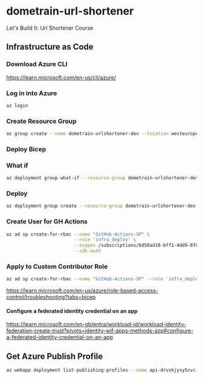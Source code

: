 # dometrain-url-shortener

Let's Build It: Url Shortener Course


## Infrastructure as Code

### Download Azure CLI

<https://learn.microsoft.com/en-us/cli/azure/>

### Log in into Azure

```bash
az login
```

### Create Resource Group

```bash
az group create --name dometrain-urlshortener-dev --location westeurope
```

### Deploy Bicep

### What if

```bash
az deployment group what-if --resource-group dometrain-urlshortener-dev --template-file infrastructure/main.bicep
```

### Deploy

```bash
az deployment group create --resource-group dometrain-urlshortener-dev --template-file infrastructure/main.bicep
```

### Create User for GH Actions

```bash
az ad sp create-for-rbac --name "GitHub-Actions-SP" \
                         --role 'infra_deploy' \
                         --scopes /subscriptions/6d58ad10-bff1-4dd9-8f80-47a3e6d9480f \
                         --sdk-auth
```

### Apply to Custom Contributor Role

```bash
az ad sp create-for-rbac --name "GitHub-Actions-SP" --role 'infra_deploy' --scopes /subscriptions/6d58ad10-bff1-4dd9-8f80-47a3e6d9480f --sdk-auth
```

<https://learn.microsoft.com/en-us/azure/role-based-access-control/troubleshooting?tabs=bicep>

#### Configure a federated identity credential on an app

<https://learn.microsoft.com/en-gb/entra/workload-id/workload-identity-federation-create-trust?pivots=identity-wif-apps-methods-azp#configure-a-federated-identity-credential-on-an-app>

## Get Azure Publish Profile

```bash
az webapp deployment list-publishing-profiles --name api-drvskjysy5cvc --resource-group dometrain-urlshortener-dev --xml
```
